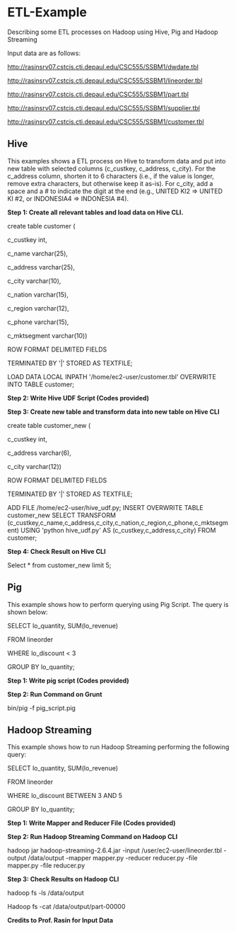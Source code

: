 # ETL-Example
Describing some ETL processes on Hadoop using Hive, Pig and Hadoop Streaming

Input data are as follows:

http://rasinsrv07.cstcis.cti.depaul.edu/CSC555/SSBM1/dwdate.tbl

http://rasinsrv07.cstcis.cti.depaul.edu/CSC555/SSBM1/lineorder.tbl

http://rasinsrv07.cstcis.cti.depaul.edu/CSC555/SSBM1/part.tbl

http://rasinsrv07.cstcis.cti.depaul.edu/CSC555/SSBM1/supplier.tbl

http://rasinsrv07.cstcis.cti.depaul.edu/CSC555/SSBM1/customer.tbl

## Hive

This examples shows a ETL process on Hive to transform data and put into new table with selected columns (c_custkey, c_address, c_city). For the c_address column, shorten it to 6 characters (i.e., if the value is longer, remove extra characters, but otherwise keep it as-is). For c_city, add a space and a # to indicate the digit at the end (e.g., UNITED KI2 => UNITED KI #2, or INDONESIA4 => INDONESIA #4).

**Step 1: Create all relevant tables and load data on Hive CLI.**

create table customer (

c_custkey int,

c_name varchar(25),

c_address varchar(25),

c_city varchar(10),

c_nation varchar(15),

c_region varchar(12),

c_phone varchar(15),

c_mktsegment varchar(10))

ROW FORMAT DELIMITED FIELDS

TERMINATED BY '|' STORED AS TEXTFILE;

LOAD DATA LOCAL INPATH '/home/ec2-user/customer.tbl' OVERWRITE INTO TABLE customer;

**Step 2: Write Hive UDF Script (Codes provided)**

**Step 3: Create new table and transform data into new table on Hive CLI**

create table customer_new (

c_custkey int,

c_address varchar(6),

c_city varchar(12))

ROW FORMAT DELIMITED FIELDS

TERMINATED BY '|' STORED AS TEXTFILE;

ADD FILE /home/ec2-user/hive_udf.py;
INSERT OVERWRITE TABLE customer_new
SELECT TRANSFORM (c_custkey,c_name,c_address,c_city,c_nation,c_region,c_phone,c_mktsegment) USING 'python hive_udf.py'
AS (c_custkey,c_address,c_city)
FROM customer;

**Step 4: Check Result on Hive CLI**

Select * from customer_new limit 5;

## Pig

This example shows how to perform querying using Pig Script. The query is shown below:

SELECT lo_quantity, SUM(lo_revenue)

FROM lineorder

WHERE lo_discount < 3

GROUP BY lo_quantity;

**Step 1: Write pig script (Codes provided)**

**Step 2: Run Command on Grunt**

bin/pig -f pig_script.pig

## Hadoop Streaming

This example shows how to run Hadoop Streaming performing the following query:

SELECT lo_quantity, SUM(lo_revenue)

FROM lineorder

WHERE lo_discount BETWEEN 3 AND 5

GROUP BY lo_quantity;

**Step 1: Write Mapper and Reducer File (Codes provided)**

**Step 2: Run Hadoop Streaming Command on Hadoop CLI**

hadoop jar hadoop-streaming-2.6.4.jar -input /user/ec2-user/lineorder.tbl -output /data/output -mapper mapper.py -reducer reducer.py -file mapper.py -file reducer.py

**Step 3: Check Results on Hadoop CLI**

hadoop fs -ls /data/output

Hadoop fs -cat /data/output/part-00000

**Credits to Prof. Rasin for Input Data**
